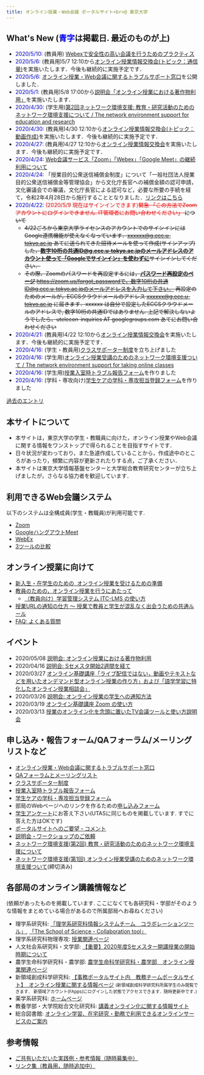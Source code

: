 ```yaml
---
title: オンライン授業・Web会議 ポータルサイト<br>@ 東京大学
---
```


What's New (<span style="color:blue;">青字</span>は掲載日. 最近のものが上)
---------------------------
* <span style="color:blue;">2020/5/10:</span> (教員用) [Webexで安全性の高い会議を行うためのプラクティス](webex/how_to_open_secure_meetings)
* <span style="color:blue;">2020/5/6:</span> (教員用)5/7 12:10から[オンライン授業情報交換会(トピック：通信量)](events/2020-luncheon/)を実施いたします．今後も継続的に実施予定です．
* <span style="color:blue;">2020/5/6:</span> [オンライン授業・Web会議に関するトラブルサポート窓口](supports)を公開しました．
* <span style="color:blue;">2020/5/1:</span> (教員用)5/8 17:00から[説明会「オンライン授業における著作物利用」](events/2020-05-08/)を実施いたします．
* <span style="color:blue;">2020/4/30:</span> (学生用)<a href="mobile/mobile2">第2回ネットワーク環境支援: 教育・研究活動のためのネットワーク環境支援について / The network environment support for education and research</a>
* <span style="color:blue;">2020/4/30:</span> (教員用)4/30 12:10から[オンライン授業情報交換会(トピック：動画作成)](events/2020-luncheon/)を実施いたします．今後も継続的に実施予定です．
* <span style="color:blue;">2020/4/27:</span> (教員用)4/27 12:10から[オンライン授業情報交換会](events/2020-luncheon/)を実施いたします．今後も継続的に実施予定です．
* <span style="color:blue;">2020/4/24:</span> <a href="notice/webmeetingtools">Web会議サービス「Zoom」「Webex」「Google Meet」の継続利用について</a>
* <span style="color:blue;">2020/4/24:</span> 「授業目的公衆送信補償金制度」について「一般社団法人授業目的公衆送信補償金等管理協会」から文化庁長官への補償金額の認可申請，文化審議会での審議，文化庁長官による認可など，必要な所要の手続を経て，令和2年4月28日から施行することとなりました．[リンクはこちら](https://www.bunka.go.jp/seisaku/chosakuken/92169601.html)
* <span style="color:blue;">2020/4/22:</span> <font color="red">(2020/5/9 現在はサインインできます)<s>緊急 「この方法でZoomアカウントにログインできません. IT管理者にお問い合わせください」</font> について
  * 4/22ごろから東京大学ライセンスのアカウントでのサインインにはGoogle連携機能が使えなくなっています．xxxxxx@g.ecc.u-tokyo.ac.jp あてに送られてきた招待メールを使って作成(サインアップ)した，<u><b>数字10桁の共通ID@g.ecc.u-tokyo.ac.jpのメールアドレスのアカウント使って「Googleでサインイン」を使わずに</b></u>サインインしてください．
  * その際、Zoomのパスワードを再設定するには，<u><b>パスワード再設定のページ</b></u> https://zoom.us/forgot_passwordで，数字10桁の共通ID@g.ecc.u-tokyo.ac.jpのメールアドレスを入力して下さい．
再設定のためのメールが，ECCSクラウドメールのアドレス xxxxxx@g.ecc.u-tokyo.ac.jp に届きます．xxxxxx は自分で設定したECCSクラウドメールのアドレスで, 数字10桁の共通IDではありません. 上記で解決しないようでしたら、utelecon-inquiries AT googlegroups.com あてにお問い合わせください</s>
* <span style="color:blue;">2020/4/21:</span> (教員用)4/22 12:10から[オンライン授業情報交換会](events/2020-luncheon/)を実施いたします．今後も継続的に実施予定です．
* <span style="color:blue;">2020/4/16:</span> (学生・教員用)<a href="supporters/class">クラスサポーター制度</a>を立ち上げました
* <span style="color:blue;">2020/4/16:</span> (学生用)<a href="mobile/">オンライン授業受講のためのネットワーク環境支援ついて / The network environment support for taking online classes</a>
* <span style="color:blue;">2020/4/16:</span> (学生用)<a href="forms/et">授業入室時トラブル報告フォーム</a>を作りました
* <span style="color:blue;">2020/4/16:</span> (学科・専攻向け)<a href="forms/takecarestudents">学生ケアの学科・専攻担当登録フォーム</a>を作りました

[過去のエントリ](whats_not_new)

本サイトについて
---------------------------

<!-- * Many apologies for the site primarily in Japanese (yet).  Working around the clock to put everything barely in good shape ...
* We will work on translations, but meanwhile, please use the "English (Google Translation)" link to machine-translate the page.
-->

* 本サイトは，東京大学の学生・教職員に向けた，オンライン授業やWeb会議に関する情報をワンストップで得られることを目指すサイトです．  
* 日々状況が変わっており，また急遽作成していることから，作成途中のところがあったり，頻繁に内容が更新されたりする点，ご了承ください．
* 本サイトは東京大学情報基盤センターと大学総合教育研究センターが立ち上げましたが，さらなる協力者を歓迎しています．

利用できるWeb会議システム
---------------------------

以下のシステムは全構成員(学生・教職員)が利用可能です.  

* <a href="zoom/">Zoom</a>
* <a href="google_hangouts_meet/">GoogleハングアウトMeet</a>
* <a href="webex/">WebEx</a>
* <a href="compare">3ツールの比較</a>

オンライン授業に向けて
---------------------------

* [新入生・在学生のための, オンライン授業を受けるための準備](oc)
* [教員のための，オンライン授業を行うにあたって](faculty_members)
  * [（教員向け）学習管理システム ITC-LMS の使い方](lms_lecturers)
* [授業URLの通知の仕方 〜 授業で教員と学生が混乱なく出会うための共通ルール](faculty_members/let_students_know_your_url)
* [FAQ: よくある質問](faq)


イベント
---------------------------

* 2020/05/08 [説明会: オンライン授業における著作物利用](events/2020-05-08/)
* 2020/04/16 [説明会: Sセメスタ開始2週間を経て](events/2020-04-16/)
* 2020/03/27 [オンライン基礎講座「ライブ配信ではない，動画やテキストなどを用いたオンデマンド型オンライン授業の作り方」および「語学学習に特化したオンライン授業相談会」](events/2020-03-27/)  
* 2020/03/26 [説明会: オンライン授業の学生への通知方法](events/2020-03-26/)  
* 2020/03/19 [オンライン基礎講座 Zoom の使い方](events/2020-03-19/)  
* 2020/03/13 [授業のオンライン化を念頭に置いたTV会議ツールと使い方説明会](events/2020-03-13/)


申し込み・報告フォーム/QAフォーラム/メーリングリストなど
---------------------------

* [オンライン授業・Web会議に関するトラブルサポート窓口](supports)
* [QAフォーラムとメーリングリスト](forums/)
* <a href="supporters/class">クラスサポーター制度</a>
* <a href="forms/et">授業入室時トラブル報告フォーム</a>
* <a href="forms/takecarestudents">学生ケアの学科・専攻担当登録フォーム</a>
* 部局のWebページへのリンクを作るための<a href="https://tinyurl.com/vjfuxs3" target="_blank">申し込みフォーム</a>
* <a href="questionnaire/">学生アンケート</a>にお答え下さい(UTASに同じものを掲載しています. すでに答えた方はOKです)
* <a href="https://forms.gle/hsyvqzsYpCCvEQRo9" target="_blank">ポータルサイトへのご要望・コメント</a>  
* <a href="https://forms.gle/RYv5oFBn8cvYrgBF7" target="_blank">説明会・ワークショップのご依頼</a>
* <a href="mobile/mobile2">ネットワーク環境支援(第2回) 教育・研究活動のためのネットワーク環境支援について</a>
* <a href="mobile/">ネットワーク環境支援(第1回) オンライン授業受講のためのネットワーク環境支援ついて</a>(締切済み)


各部局のオンライン講義情報など
---------------------------

(依頼があったものを掲載しています. ここになくても各研究科・学部がそのような情報をまとめている場合があるので所属部局へお尋ねください)

* 理学系研究科: <a href="http://jimubu.adm.s.u-tokyo.ac.jp/public/index.php/%E3%82%B3%E3%83%A9%E3%83%9C%E3%83%AC%E3%83%BC%E3%82%B7%E3%83%A7%E3%83%B3%E3%83%84%E3%83%BC%E3%83%AB" target="_blank">「理学系研究科情報システムチーム　コラボレーションツール」</a>, <a href="http://jimubu.adm.s.u-tokyo.ac.jp/public/index.php/Collaboration_tool" target="_blank">「The School of Science - Collaboration tool」</a>
* 理学系研究科物理専攻: <a href="https://www.phys.s.u-tokyo.ac.jp/g_info/22290/" target="_blank">授業関連ページ</a>
* 人文社会系研究科・文学部: <a href="http://www.l.u-tokyo.ac.jp/news/notice/9966.html" target="_blank">【重要】2020年度Sセメスター開講授業の開始時期について</a>
* 農学生命科学研究科・農学部: <a href="https://www.a.u-tokyo.ac.jp/online_lectures/" target="_blank">農学生命科学研究科・農学部　オンライン授業関連ページ</a>
* 新領域創成科学研究科: <a href="https://sites.google.com/a/adm.k.u-tokyo.ac.jp/gsfs-portal/home/kyomu/kyomu/classes/onlineclasses" target="_blank">【事務ポータルサイト内　教務チームポータルサイト】　オンライン授業に関する情報ページ</a> <span style="font-size: 80%">(新領域創成科学研究科所属学生のみ閲覧できます． 新領域アカウント(FApps)にログインした状態でアクセスできます．随時更新中です．) </span>
* 薬学系研究科: <a href="http://www.f.u-tokyo.ac.jp/" target="_blank">ホームページ</a>
* 教養学部・大学院総合文化研究科: <a href="https://komabataskforce.wixsite.com/forstudents/" target="_blank">講義オンライン化に関する情報サイト</a>
* 総合図書館: <a href="https://www.lib.u-tokyo.ac.jp/ja/library/contents/studyathome" target="_blank">オンライン学習、在宅研究・勤務で利用できるオンラインサービスのご案内</a>


参考情報
---------------------------

* [ご共有いただいた実践例・参考情報（随時募集中）](faculty_members#shared_materials)
* [リンク集（教員用，随時追加中）](faculty_members#links)
